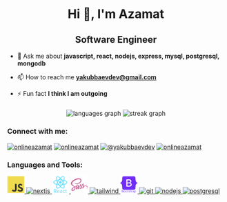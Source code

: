 <h1 align="center">Hi 👋, I'm Azamat</h1>
<h2 align="center">Software Engineer</h2>

- 💬 Ask me about **javascript, react, nodejs, express, mysql, postgresql, mongodb**

- 📫 How to reach me **yakubbaevdev@gmail.com**

- ⚡ Fun fact **I think I am outgoing**

###
<div align="center">
  <img src="https://github-readme-stats.vercel.app/api/top-langs?username=onlineazamat&locale=en&hide_title=false&layout=compact&card_width=320&langs_count=6&theme=transparent&hide_border=false&order=2" height="150" alt="languages graph"  />
  <img src="https://streak-stats.demolab.com?user=onlineazamat&locale=en&mode=daily&theme=transparent&hide_border=false&border_radius=5&order=3" height="150" alt="streak graph"  />
</div>

###

<h3 align="left">Connect with me:</h3>
<p align="left">
<a href="https://t.me/yakubbaevdev" target="blank"><img align="center" src="https://upload.wikimedia.org/wikipedia/commons/thumb/8/82/Telegram_logo.svg/1024px-Telegram_logo.svg.png" alt="onlineazamat" height="30" width="30" /></a>
<a href="https://linkedin.com/in/onlineazamat" target="blank"><img align="center" src="https://raw.githubusercontent.com/rahuldkjain/github-profile-readme-generator/master/src/images/icons/Social/linked-in-alt.svg" alt="onlineazamat" height="30" width="40" /></a>
<a href="https://medium.com/@yakubbaevdev" target="blank"><img align="center" src="https://raw.githubusercontent.com/rahuldkjain/github-profile-readme-generator/master/src/images/icons/Social/medium.svg" alt="@yakubbaevdev" height="30" width="40" /></a>
<a href="https://www.leetcode.com/onlineazamat" target="blank"><img align="center" src="https://raw.githubusercontent.com/rahuldkjain/github-profile-readme-generator/master/src/images/icons/Social/leet-code.svg" alt="onlineazamat" height="30" width="40" /></a>
</p>

<h3 align="left">Languages and Tools:</h3>
<p align="left"> 
  <a href="https://developer.mozilla.org/en-US/docs/Web/JavaScript" target="_blank" rel="noreferrer"> <img src="https://raw.githubusercontent.com/devicons/devicon/master/icons/javascript/javascript-original.svg" alt="javascript" width="40" height="40"/> </a> 
  <a href="https://nextjs.org/" target="_blank" rel="noreferrer"> <img src="https://www.vectorlogo.zone/logos/nextjs/nextjs-icon.svg" alt="nextjs" width="40" height="40"/> </a> 
  <a href="https://reactjs.org/" target="_blank" rel="noreferrer"> <img src="https://raw.githubusercontent.com/devicons/devicon/master/icons/react/react-original-wordmark.svg" alt="react" width="40" height="40"/> </a> 
  <a href="https://sass-lang.com" target="_blank" rel="noreferrer"> <img src="https://raw.githubusercontent.com/devicons/devicon/master/icons/sass/sass-original.svg" alt="sass" width="40" height="40"/> </a> 
  <a href="https://tailwindcss.com/" target="_blank" rel="noreferrer"> <img src="https://www.vectorlogo.zone/logos/tailwindcss/tailwindcss-icon.svg" alt="tailwind" width="40" height="40"/> </a>  
  <a href="https://getbootstrap.com" target="_blank" rel="noreferrer"> <img src="https://raw.githubusercontent.com/devicons/devicon/master/icons/bootstrap/bootstrap-plain-wordmark.svg" alt="bootstrap" width="40" height="40"/> </a> 
  <a href="https://git-scm.com/" target="_blank" rel="noreferrer"> <img src="https://www.vectorlogo.zone/logos/git-scm/git-scm-icon.svg" alt="git" width="40" height="40"/> </a> 
  <a href="https://nodejs.org" target="_blank" rel="noreferrer"> <img src="https://www.vectorlogo.zone/logos/nodejs/nodejs-horizontal.svg" alt="nodejs" width="auto" height="40"/> </a>
  <a href="https://postgresql.org" target="_blank" rel="noreferrer"> <img src="https://www.vectorlogo.zone/logos/postgresql/postgresql-icon.svg" alt="postgresql" width="40" height="40"> </a>
</p>
